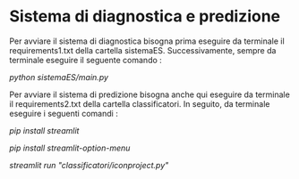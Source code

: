 # Sistema di diagnostica e predizione


Per avviare il sistema di diagnostica bisogna prima eseguire da terminale il requirements1.txt della cartella sistemaES.
Successivamente, sempre da terminale eseguire il seguente comando : 

*python sistemaES/main.py*

Per avviare il sistema di predizione bisogna anche qui eseguire da terminale il requirements2.txt della cartella classificatori.
In seguito, da terminale eseguire i seguenti comandi :       

*pip install streamlit*

*pip install streamlit-option-menu*

*streamlit run "classificatori/iconproject.py"*
